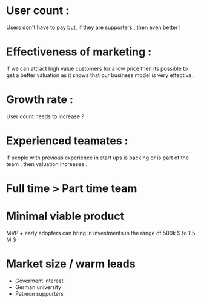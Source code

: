 # User count :
Users don't have to pay but, if they are supporters , then even better ! 

# Effectiveness of marketing : 
If we can attract high value customers for a low price then its possible to get a better valuation as it shows that our business model is very effective . 

# Growth rate :
User count needs to increase ?

# Experienced teamates :
If people with previous experience in start ups is backing or is part of the team , then valuation increases .

# Full time > Part time team

# Minimal viable product 
MVP + early adopters can bring in investments in the range of 500k $ to 1.5 M $

# Market size / warm leads
- Goverment interest 
- German university
- Patreon supporters 

